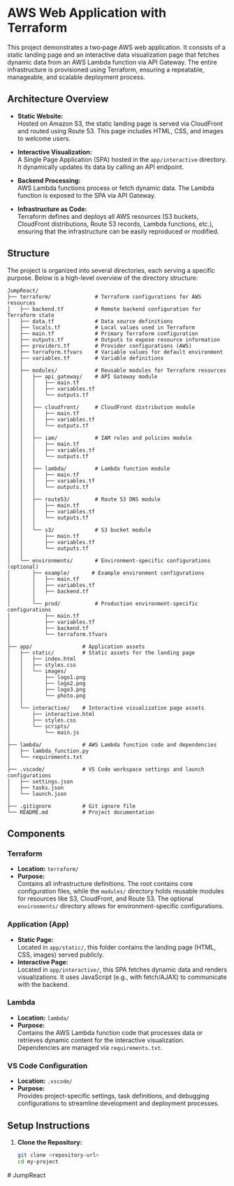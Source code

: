 # AWS Web Application with Terraform

This project demonstrates a two‑page AWS web application. It consists of a static landing page and an interactive data visualization page that fetches dynamic data from an AWS Lambda function via API Gateway. The entire infrastructure is provisioned using Terraform, ensuring a repeatable, manageable, and scalable deployment process.

## Architecture Overview

- **Static Website:**  
  Hosted on Amazon S3, the static landing page is served via CloudFront and routed using Route 53. This page includes HTML, CSS, and images to welcome users.

- **Interactive Visualization:**  
  A Single Page Application (SPA) hosted in the `app/interactive` directory. It dynamically updates its data by calling an API endpoint.

- **Backend Processing:**  
  AWS Lambda functions process or fetch dynamic data. The Lambda function is exposed to the SPA via API Gateway.

- **Infrastructure as Code:**  
  Terraform defines and deploys all AWS resources (S3 buckets, CloudFront distributions, Route 53 records, Lambda functions, etc.), ensuring that the infrastructure can be easily reproduced or modified.

## Structure
The project is organized into several directories, each serving a specific purpose. Below is a high-level overview of the directory structure:
```plaintext
JumpReact/
├── terraform/              # Terraform configurations for AWS resources
│   ├── backend.tf          # Remote backend configuration for Terraform state
│   ├── data.tf             # Data source definitions
│   ├── locals.tf           # Local values used in Terraform
│   ├── main.tf             # Primary Terraform configuration
│   ├── outputs.tf          # Outputs to expose resource information
│   ├── providers.tf        # Provider configurations (AWS)
│   ├── terraform.tfvars    # Variable values for default environment
│   ├── variables.tf        # Variable definitions
│   |
│   ├── modules/            # Reusable modules for Terraform resources
│   │   ├── api_gateway/    # API Gateway module
│   │   │   ├── main.tf
│   │   │   ├── variables.tf
│   │   │   └── outputs.tf
│   │   │
│   │   ├── cloudfront/     # CloudFront distribution module
│   │   │   ├── main.tf
│   │   │   ├── variables.tf
│   │   │   └── outputs.tf
│   │   │
│   │   ├── iam/            # IAM roles and policies module
│   │   │   ├── main.tf
│   │   │   ├── variables.tf
│   │   │   └── outputs.tf
│   │   │
│   │   ├── lambda/         # Lambda function module
│   │   │   ├── main.tf
│   │   │   ├── variables.tf
│   │   │   └── outputs.tf
│   │   │
│   │   ├── route53/        # Route 53 DNS module
│   │   │   ├── main.tf
│   │   │   ├── variables.tf
│   │   │   └── outputs.tf
│   │   │
│   │   └── s3/             # S3 bucket module
│   │       ├── main.tf
│   │       ├── variables.tf
│   │       └── outputs.tf
│   │
│   └── environments/       # Environment-specific configurations (optional)
│       ├── example/       # Example environment configurations
│       │   ├── main.tf
│       │   ├── variables.tf
│       │   ├── backend.tf
│       │
│       └── prod/           # Production environment-specific configurations
│           ├── main.tf
│           ├── variables.tf
│           ├── backend.tf
│           └── terraform.tfvars
│
├── app/                # Application assets
│   ├── static/         # Static assets for the landing page
│   │   ├── index.html
│   │   ├── styles.css
│   │   └── images/
│   │       ├── logo1.png
│   │       ├── logo2.png
│   │       ├── logo3.png
│   │       └── photo.png
│   │
│   └── interactive/    # Interactive visualization page assets
│       ├── interactive.html
│       ├── styles.css
│       └── scripts/
│           └── main.js
│
├── lambda/             # AWS Lambda function code and dependencies
│   ├── lambda_function.py
│   └── requirements.txt
│
├── .vscode/            # VS Code workspace settings and launch configurations
│   ├── settings.json
│   ├── tasks.json
│   └── launch.json
│
├── .gitignore          # Git ignore file
└── README.md           # Project documentation
```


## Components

### Terraform
- **Location:** `terraform/`
- **Purpose:**  
  Contains all infrastructure definitions. The root contains core configuration files, while the `modules/` directory holds reusable modules for resources like S3, CloudFront, and Route 53. The optional `environments/` directory allows for environment-specific configurations.

### Application (App)
- **Static Page:**  
  Located in `app/static/`, this folder contains the landing page (HTML, CSS, images) served publicly.
- **Interactive Page:**  
  Located in `app/interactive/`, this SPA fetches dynamic data and renders visualizations. It uses JavaScript (e.g., with fetch/AJAX) to communicate with the backend.

### Lambda
- **Location:** `lambda/`
- **Purpose:**  
  Contains the AWS Lambda function code that processes data or retrieves dynamic content for the interactive visualization. Dependencies are managed via `requirements.txt`.

### VS Code Configuration
- **Location:** `.vscode/`
- **Purpose:**  
  Provides project-specific settings, task definitions, and debugging configurations to streamline development and deployment processes.

## Setup Instructions

1. **Clone the Repository:**
   ```bash
   git clone <repository-url>
   cd my-project
#   J u m p R e a c t  
 